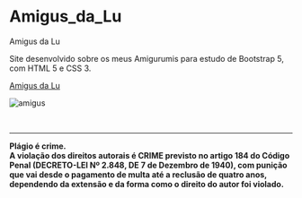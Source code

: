 # Amigus_da_Lu
Amigus da Lu

Site desenvolvido sobre os meus Amigurumis
para estudo de Bootstrap 5, com HTML 5
e CSS 3.

<a href="https://lucienelima8.github.io/Amigus_da_Lu/" target="_blank">Amigus da Lu</a>

![amigus](https://github.com/lucienelima8/Amigus_da_Lu/assets/137119392/bc6ec61e-353a-4dfb-928c-b950d1b8379f)

<br>
<hr>
<b>Plágio é crime.<br>
A violação dos direitos autorais é CRIME previsto no <b>artigo 184 do Código Penal (DECRETO-LEI Nº 2.848, DE 7 de Dezembro de 1940)<b>, com punição que vai desde o pagamento de multa até a reclusão de quatro anos, dependendo da extensão e da forma como o direito do autor foi violado.
